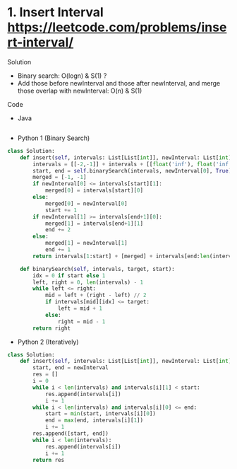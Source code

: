 # 1. Insert Interval https://leetcode.com/problems/insert-interval/

Solution

- Binary search: O(logn) & S(1) ?
- Add those before newInterval and those after newInterval, and merge those overlap with newInterval: O(n) & S(1)

Code

- Java

```java

```

- Python 1 (Binary Search)

```python
class Solution:
    def insert(self, intervals: List[List[int]], newInterval: List[int]) -> List[List[int]]:
        intervals = [[-2,-1]] + intervals + [[float('inf'), float('inf')]]
        start, end = self.binarySearch(intervals, newInterval[0], True), self.binarySearch(intervals, newInterval[1], False)
        merged = [-1, -1]
        if newInterval[0] <= intervals[start][1]:
            merged[0] = intervals[start][0]
        else:
            merged[0] = newInterval[0]
            start += 1
        if newInterval[1] >= intervals[end+1][0]:
            merged[1] = intervals[end+1][1]
            end += 2
        else:
            merged[1] = newInterval[1]
            end += 1
        return intervals[1:start] + [merged] + intervals[end:len(intervals)-1]

    def binarySearch(self, intervals, target, start):
        idx = 0 if start else 1
        left, right = 0, len(intervals) - 1
        while left <= right:
            mid = left + (right - left) // 2
            if intervals[mid][idx] <= target:
                left = mid + 1
            else:
                right = mid - 1
        return right
```

- Python 2 (Iteratively)

```python
class Solution:
    def insert(self, intervals: List[List[int]], newInterval: List[int]) -> List[List[int]]:
        start, end = newInterval
        res = []
        i = 0
        while i < len(intervals) and intervals[i][1] < start:
            res.append(intervals[i])
            i += 1
        while i < len(intervals) and intervals[i][0] <= end:
            start = min(start, intervals[i][0])
            end = max(end, intervals[i][1])
            i += 1
        res.append([start, end])
        while i < len(intervals):
            res.append(intervals[i])
            i += 1
        return res
```